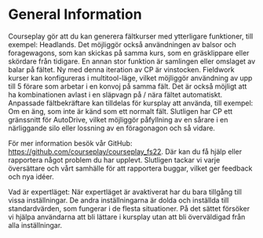 # General Information


Courseplay gör att du kan generera fältkurser med ytterligare funktioner, till exempel: Headlands.
Det möjliggör också användningen av balsor och foragewagons, som kan skickas på samma kurs, som en gräsklippare eller skördare från tidigare.
En annan stor funktion är samlingen eller omslaget av balar på fältet.
Ny med denna iteration av CP är vinstocken.
Fieldwork kurser kan konfigureras i multitool-läge, vilket möjliggör användning av upp till 5 förare som arbetar i en konvoj på samma fält.
Det är också möjligt att ha kombinationen avlast i en släpvagn på / nära fältet automatiskt.
Anpassade fältbekräftare kan tilldelas för kursplay att använda, till exempel: Om en äng, som inte är känd som ett normalt fält.
Slutligen har CP ett gränssnitt för AutoDrive, vilket möjliggör påfyllning av en sårare i en närliggande silo eller lossning av en föragonagon och så vidare.

För mer information besök vår GitHub: https://github.com/courseplay/courseplay_fs22.
Där kan du få hjälp eller rapportera något problem du har upplevt.
Slutligen tackar vi varje översättare och vårt samhälle för att rapportera buggar, vilket ger feedback och nya idéer.

Vad är expertläget:
När expertläget är avaktiverat har du bara tillgång till vissa inställningar.
De andra inställningarna är dolda och inställda till standardvärden, som fungerar i de flesta situationer.
På det sättet försöker vi hjälpa användarna att bli lättare i kursplay utan att bli överväldigad från alla inställningar.



